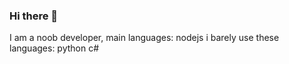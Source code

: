### Hi there 👋

I am a noob developer, main languages:
nodejs
i barely use these languages:
python
c#
